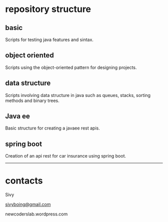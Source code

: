# repository structure

## basic
Scripts for testing java features and sintax.

## object oriented
Scripts using the object-oriented pattern for designing projects.

## data structure
Scripts involving data structure in java such as queues, stacks, sorting methods and binary trees.

## Java ee
Basic structure for creating a javaee rest apis.

## spring boot
Creation of an api rest for car insurance using spring boot.

---

# contacts
Sivy

sivyboing@gmail.com

newcoderslab.wordpress.com
